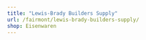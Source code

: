 ```yaml
---
title: "Lewis-Brady Builders Supply"
url: /fairmont/lewis-brady-builders-supply/
shop: Eisenwaren
---
```

